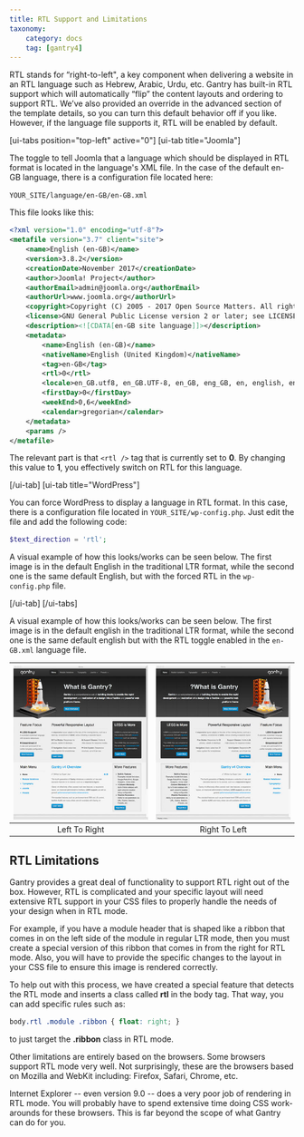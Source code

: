 ```yaml
---
title: RTL Support and Limitations
taxonomy:
    category: docs
    tag: [gantry4]
---
```


RTL stands for “right-to-left", a key component when delivering a website in an RTL language such as Hebrew, Arabic, Urdu, etc. Gantry has built-in RTL support which will automatically “flip” the content layouts and ordering to support RTL. We’ve also provided an override in the advanced section of the template details, so you can turn this default behavior off if you like. However, if the language file supports it, RTL will be enabled by default.

[ui-tabs position="top-left" active="0"]
[ui-tab title="Joomla"]

The toggle to tell Joomla that a language which should be displayed in RTL format is located in the language's XML file. In the case of the default en-GB language, there is a configuration file located here:

`YOUR_SITE/language/en-GB/en-GB.xml`

This file looks like this:

```xml
<?xml version="1.0" encoding="utf-8"?>
<metafile version="3.7" client="site">
	<name>English (en-GB)</name>
	<version>3.8.2</version>
	<creationDate>November 2017</creationDate>
	<author>Joomla! Project</author>
	<authorEmail>admin@joomla.org</authorEmail>
	<authorUrl>www.joomla.org</authorUrl>
	<copyright>Copyright (C) 2005 - 2017 Open Source Matters. All rights reserved.</copyright>
	<license>GNU General Public License version 2 or later; see LICENSE.txt</license>
	<description><![CDATA[en-GB site language]]></description>
	<metadata>
		<name>English (en-GB)</name>
		<nativeName>English (United Kingdom)</nativeName>
		<tag>en-GB</tag>
		<rtl>0</rtl>
		<locale>en_GB.utf8, en_GB.UTF-8, en_GB, eng_GB, en, english, english-uk, uk, gbr, britain, england, great britain, uk, united kingdom, united-kingdom</locale>
		<firstDay>0</firstDay>
		<weekEnd>0,6</weekEnd>
		<calendar>gregorian</calendar>
	</metadata>
	<params />
</metafile>
```

The relevant part is that `<rtl />` tag that is currently set to **0**. By changing this value to **1**, you effectively switch on RTL for this language.

[/ui-tab]
[ui-tab title="WordPress"]

You can force WordPress to display a language in RTL format. In this case, there is a configuration file located in `YOUR_SITE/wp-config.php`. Just edit the file and add the following code:

```php
$text_direction = 'rtl';
```

A visual example of how this looks/works can be seen below. The first image is in the default English in the traditional LTR format, while the second one is the same default English, but with the forced RTL in the `wp-config.php` file.

[/ui-tab]
[/ui-tabs]

A visual example of how this looks/works can be seen below. The first image is in the default english in the traditional LTR format, while the second one is the same default english but with the RTL toggle enabled in the `en-GB.xml` language file.

| ![](rtl-ltr.jpg) | ![](rtl-rtl.jpg) |
| :--------------: | :--------------: |
|  Left To Right   |  Right To Left   |

RTL Limitations
---------------

Gantry provides a great deal of functionality to support RTL right out of the box. However, RTL is complicated and your specific layout will need extensive RTL support in your CSS files to properly handle the needs of your design when in RTL mode.

For example, if you have a module header that is shaped like a ribbon that comes in on the left side of the module in regular LTR mode, then you must create a special version of this ribbon that comes in from the right for RTL mode. Also, you will have to provide the specific changes to the layout in your CSS file to ensure this image is rendered correctly.

To help out with this process, we have created a special feature that detects the RTL mode and inserts a class called **rtl** in the body tag. That way, you can add specific rules such as:

```css
body.rtl .module .ribbon { float: right; }
```

to just target the **.ribbon** class in RTL mode.

Other limitations are entirely based on the browsers. Some browsers support RTL mode very well. Not surprisingly, these are the browsers based on Mozilla and WebKit including: Firefox, Safari, Chrome, etc.

Internet Explorer -- even version 9.0 -- does a very poor job of rendering in RTL mode. You will probably have to spend extensive time doing CSS work-arounds for these browsers. This is far beyond the scope of what Gantry can do for you.
